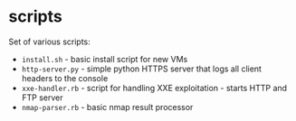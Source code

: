 # scripts

Set of various scripts:

* `install.sh` - basic install script for new VMs
* `http-server.py` - simple python HTTPS server that logs all client headers to the console
* `xxe-handler.rb` - script for handling XXE exploitation - starts HTTP and FTP server
* `nmap-parser.rb` - basic nmap result processor
